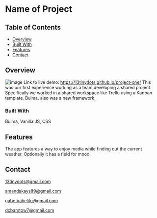 # Name of Project

## Table of Contents

- [Overview](#overview)
- [Built With](#built-with)
- [Features](#features)
- [Contact](#contact)


## Overview

![image](https://user-images.githubusercontent.com/79337638/123012801-87114100-d388-11eb-9ad9-29606cc559c9.png)
Link to live demo: https://13tinydots.github.io/project-one/
This was our first experience working as a team developing a shared project.
Specifically we worked in a shared workspace like Trello using a Kanban template.  Bulma, also was a new framework.


### Built With

Bulma, Vanilla JS, CSS

## Features

The app features a way to enjoy media while finding out the current weather.  Optionally it has a field for mood.

## Contact
13tinydots@gmail.com

amandakays89@gmail.com

gabe.babelito@gmail.com

dcbarstow7@gmail.com

